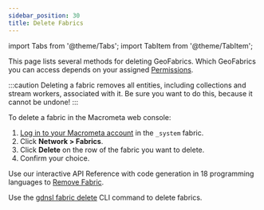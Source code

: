 ```yaml
---
sidebar_position: 30
title: Delete Fabrics
---
```


import Tabs from '@theme/Tabs';
import TabItem from '@theme/TabItem';

This page lists several methods for deleting GeoFabrics. Which GeoFabrics you can access depends on your assigned [Permissions](../account-management/permissions/index.md).

:::caution
Deleting a fabric removes all entities, including collections and stream workers, associated with it. Be sure you want to do this, because it cannot be undone!
:::

<Tabs groupId="operating-systems">
<TabItem value="console" label="Web Console">

To delete a fabric in the Macrometa web console:

1. [Log in to your Macrometa account](https://auth.paas.macrometa.io/) in the `_system` fabric.
2. Click **Network > Fabrics**.
3. Click **Delete** on the row of the fabric you want to delete.
4. Confirm your choice.

</TabItem>
<TabItem value="api" label="REST API">

Use our interactive API Reference with code generation in 18 programming languages to [Remove Fabric](https://www.macrometa.com/docs/api#/operations/DropGeo-fabric).

</TabItem>
<TabItem value="cli" label="CLI">

Use the [gdnsl fabric delete](../cli/fabrics-cli#gdnsl-fabric-delete) CLI command to delete fabrics.

</TabItem>
</Tabs>
